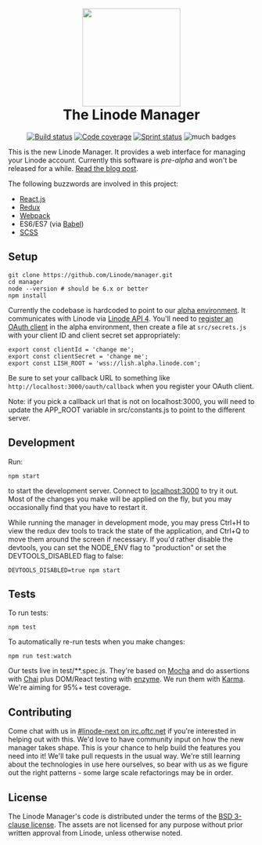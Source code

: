 <h1 align="center">
  <img src="https://www.linode.com/media/images/logos/diagonal/light/linode-logo_diagonal_light_medium.png" width="200" />
  <br />
  The Linode Manager
</h1>

<p align="center">
  <a href="https://travis-ci.org/linode/manager"><img src="https://travis-ci.org/linode/manager.svg?branch=master" alt="Build status" /></a>
  <a href="https://coveralls.io/github/linode/manager?branch=master"><img src="https://coveralls.io/repos/github/linode/manager/badge.svg?branch=master" alt="Code coverage" /></a>
  <a href="https://waffle.io/linode/manager"><img src="https://badge.waffle.io/linode/manager.svg?label=ready&title=Agile%20board" alt="Sprint status" /></a>
  <img src="https://img.shields.io/badge/badges-many-brightgreen.svg" alt="much badges" />
</p>

This is the new Linode Manager. It provides a web interface for managing your
Linode account. Currently this software is *pre-alpha* and won't be released for
a while. [Read the blog post](https://engineering.linode.com/2016/05/16/Announcing-the-new-open-source-manager.html).

The following buzzwords are involved in this project:

* [React.js](https://facebook.github.io/react/)
* [Redux](http://redux.js.org/)
* [Webpack](https://webpack.github.io/)
* ES6/ES7 (via [Babel](https://babeljs.io/))
* [SCSS](http://sass-lang.com)

## Setup

    git clone https://github.com/Linode/manager.git
    cd manager
    node --version # should be 6.x or better
    npm install

Currently the codebase is hardcoded to point to our [alpha
environment](https://alpha.linode.com). It communicates with Linode via 
[Linode API 4](https://developers.linode.com). You'll need to [register an OAuth
client](https://developers.linode.com/reference/#authentication) in the alpha
environment, then create a file at `src/secrets.js` with your client ID and
client secret set appropriately:

    export const clientId = 'change me';
    export const clientSecret = 'change me';
    export const LISH_ROOT = 'wss://lish.alpha.linode.com';

Be sure to set your callback URL to something like
`http://localhost:3000/oauth/callback` when you register your OAuth client.

Note: if you pick a callback url that is not on localhost:3000, you will need to
update the APP_ROOT variable in src/constants.js to point to the different
server.

## Development

Run:

    npm start

to start the development server. Connect to
[localhost:3000](https://localhost:3000) to try it out. Most of the changes you
make will be applied on the fly, but you may occasionally find that you have to
restart it.

While running the manager in development mode, you may press Ctrl+H to view the
redux dev tools to track the state of the application, and Ctrl+Q to move them
around the screen if necessary. If you'd rather disable the devtools, you can
set the NODE_ENV flag to "production" or set the DEVTOOLS_DISABLED flag to false:

    DEVTOOLS_DISABLED=true npm start

## Tests

To run tests:

    npm test

To automatically re-run tests when you make changes:

    npm run test:watch

Our tests live in test/**.spec.js. They're based on
[Mocha](https://mochajs.org/) and do assertions with
[Chai](http://chaijs.com/) plus DOM/React testing with
[enzyme](http://airbnb.io/enzyme/). We run them with
[Karma](https://news.ycombinator.com/item?id=11927891).
We're aiming for 95%+ test coverage.

## Contributing

Come chat with us in [#linode-next on
irc.oftc.net](https://webchat.oftc.net/?channels=linode-next&uio=d4) if you're
interested in helping out with this. We'd love to have community input on how
the new manager takes shape. This is your chance to help build the features you
need into it! We'll take pull requests in the usual way. We're still learning
about the technologies in use here ourselves, so bear with us as we figure out
the right patterns - some large scale refactorings may be in order.

## License

The Linode Manager's code is distributed under the terms of the [BSD 3-clause
license](https://github.com/linode/manager/blob/master/LICENSE). The assets are
not licensed for any purpose without prior written approval from Linode, unless
otherwise noted.
